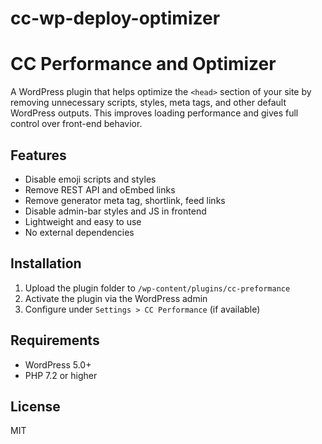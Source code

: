 # cc-wp-deploy-optimizer

# CC Performance and Optimizer

A WordPress plugin that helps optimize the `<head>` section of your site by removing unnecessary scripts, styles, meta tags, and other default WordPress outputs. This improves loading performance and gives full control over front-end behavior.

## Features

- Disable emoji scripts and styles
- Remove REST API and oEmbed links
- Remove generator meta tag, shortlink, feed links
- Disable admin-bar styles and JS in frontend
- Lightweight and easy to use
- No external dependencies

## Installation

1. Upload the plugin folder to `/wp-content/plugins/cc-preformance`
2. Activate the plugin via the WordPress admin
3. Configure under `Settings > CC Performance` (if available)

## Requirements

- WordPress 5.0+
- PHP 7.2 or higher

## License

MIT